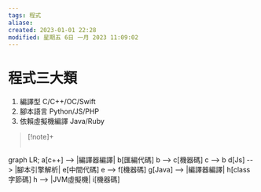 ```yaml
---
tags: 程式
aliase: 
created: 2023-01-01 22:28
modified: 星期五 6日 一月 2023 11:09:02
---
```

# 程式三大類

1. 編譯型
	C/C++/OC/Swift
2. 腳本語言
	Python/JS/PHP
3. 依賴虛擬機編譯
	Java/Ruby


>[!note]+
>```mermaid
graph LR;
a[c++] --> |編譯器編譯| b[匯編代碼]
b --> c[機器碼]
c --> b
d[Js] --> |腳本引擎解析| e[中間代碼]
e --> f[機器碼]
g[Java] --> |編譯器編譯| h[class字節碼]
h --> |JVM虛擬機| i[機器碼]
>```







